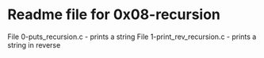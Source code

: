 # Readme file for 0x08-recursion

File 0-puts_recursion.c - prints a string
File 1-print_rev_recursion.c - prints a string in reverse
